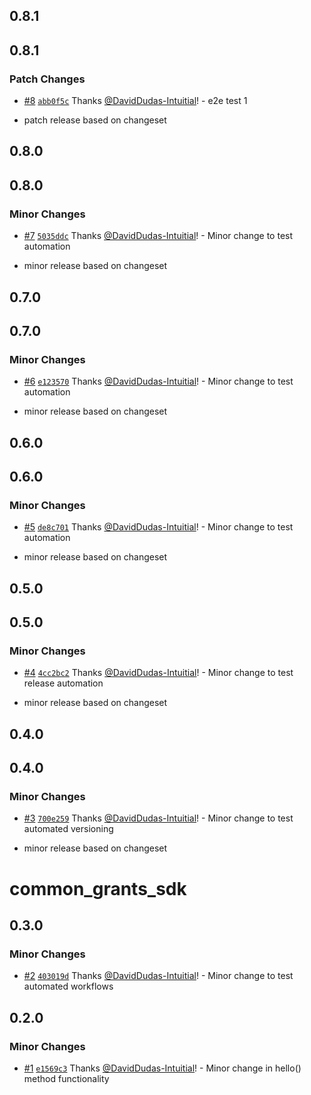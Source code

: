 ## 0.8.1

## 0.8.1

### Patch Changes

- [#8](https://github.com/DavidDudas-Intuitial/sgp-changeset-poc/pull/8) [`abb0f5c`](https://github.com/DavidDudas-Intuitial/sgp-changeset-poc/commit/abb0f5c1908d7024d4b0e002eec8913d70faaa2b) Thanks [@DavidDudas-Intuitial](https://github.com/DavidDudas-Intuitial)! - e2e test 1

- patch release based on changeset

## 0.8.0

## 0.8.0

### Minor Changes

- [#7](https://github.com/DavidDudas-Intuitial/sgp-changeset-poc/pull/7) [`5035ddc`](https://github.com/DavidDudas-Intuitial/sgp-changeset-poc/commit/5035ddcabaaaae9a6dafe08793240f715901bcaa) Thanks [@DavidDudas-Intuitial](https://github.com/DavidDudas-Intuitial)! - Minor change to test automation

- minor release based on changeset

## 0.7.0

## 0.7.0

### Minor Changes

- [#6](https://github.com/DavidDudas-Intuitial/sgp-changeset-poc/pull/6) [`e123570`](https://github.com/DavidDudas-Intuitial/sgp-changeset-poc/commit/e12357039affcc5575da1163d0c5516a38ba26cf) Thanks [@DavidDudas-Intuitial](https://github.com/DavidDudas-Intuitial)! - Minor change to test automation

- minor release based on changeset

## 0.6.0

## 0.6.0

### Minor Changes

- [#5](https://github.com/DavidDudas-Intuitial/sgp-changeset-poc/pull/5) [`de8c701`](https://github.com/DavidDudas-Intuitial/sgp-changeset-poc/commit/de8c7018dfaf3aa78d4825354d99dec0f60998fc) Thanks [@DavidDudas-Intuitial](https://github.com/DavidDudas-Intuitial)! - Minor change to test automation

- minor release based on changeset

## 0.5.0

## 0.5.0

### Minor Changes

- [#4](https://github.com/DavidDudas-Intuitial/sgp-changeset-poc/pull/4) [`4cc2bc2`](https://github.com/DavidDudas-Intuitial/sgp-changeset-poc/commit/4cc2bc20ab6d6eec65244c35857f98f536a06fd7) Thanks [@DavidDudas-Intuitial](https://github.com/DavidDudas-Intuitial)! - Minor change to test release automation

- minor release based on changeset

## 0.4.0

## 0.4.0

### Minor Changes

- [#3](https://github.com/DavidDudas-Intuitial/sgp-changeset-poc/pull/3) [`700e259`](https://github.com/DavidDudas-Intuitial/sgp-changeset-poc/commit/700e259a9f550b39cf698de97582fca93728ba72) Thanks [@DavidDudas-Intuitial](https://github.com/DavidDudas-Intuitial)! - Minor change to test automated versioning

- minor release based on changeset

# common_grants_sdk

## 0.3.0

### Minor Changes

- [#2](https://github.com/DavidDudas-Intuitial/sgp-changeset-poc/pull/2) [`403019d`](https://github.com/DavidDudas-Intuitial/sgp-changeset-poc/commit/403019d191172bdb5738196793071069209bb6de) Thanks [@DavidDudas-Intuitial](https://github.com/DavidDudas-Intuitial)! - Minor change to test automated workflows

## 0.2.0

### Minor Changes

- [#1](https://github.com/DavidDudas-Intuitial/sgp-changeset-poc/pull/1) [`e1569c3`](https://github.com/DavidDudas-Intuitial/sgp-changeset-poc/commit/e1569c3d2bc51c2b48518d8ce10136c8fb5c4f76) Thanks [@DavidDudas-Intuitial](https://github.com/DavidDudas-Intuitial)! - Minor change in hello() method functionality
